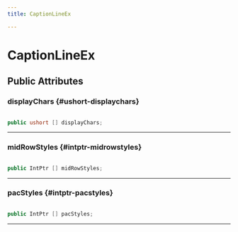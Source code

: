 ```yaml
---
title: CaptionLineEx

---
```


# CaptionLineEx










## Public Attributes

### displayChars {#ushort-displaychars}

```csharp

public ushort [] displayChars;

```






-----------

### midRowStyles {#intptr-midrowstyles}

```csharp

public IntPtr [] midRowStyles;

```






-----------

### pacStyles {#intptr-pacstyles}

```csharp

public IntPtr [] pacStyles;

```






-----------


